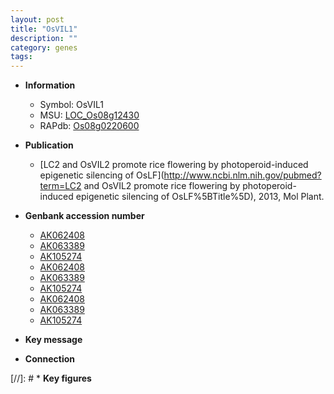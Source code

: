 ```yaml
---
layout: post
title: "OsVIL1"
description: ""
category: genes
tags: 
---
```


* **Information**  
    + Symbol: OsVIL1  
    + MSU: [LOC_Os08g12430](http://rice.plantbiology.msu.edu/cgi-bin/ORF_infopage.cgi?orf=LOC_Os08g12430)  
    + RAPdb: [Os08g0220600](http://rapdb.dna.affrc.go.jp/viewer/gbrowse_details/irgsp1?name=Os08g0220600)  

* **Publication**  
    + [LC2 and OsVIL2 promote rice flowering by photoperoid-induced epigenetic silencing of OsLF](http://www.ncbi.nlm.nih.gov/pubmed?term=LC2 and OsVIL2 promote rice flowering by photoperoid-induced epigenetic silencing of OsLF%5BTitle%5D), 2013, Mol Plant.

* **Genbank accession number**  
    + [AK062408](http://www.ncbi.nlm.nih.gov/nuccore/AK062408)
    + [AK063389](http://www.ncbi.nlm.nih.gov/nuccore/AK063389)
    + [AK105274](http://www.ncbi.nlm.nih.gov/nuccore/AK105274)
    + [AK062408](http://www.ncbi.nlm.nih.gov/nuccore/AK062408)
    + [AK063389](http://www.ncbi.nlm.nih.gov/nuccore/AK063389)
    + [AK105274](http://www.ncbi.nlm.nih.gov/nuccore/AK105274)
    + [AK062408](http://www.ncbi.nlm.nih.gov/nuccore/AK062408)
    + [AK063389](http://www.ncbi.nlm.nih.gov/nuccore/AK063389)
    + [AK105274](http://www.ncbi.nlm.nih.gov/nuccore/AK105274)

* **Key message**  

* **Connection**  

[//]: # * **Key figures**  


